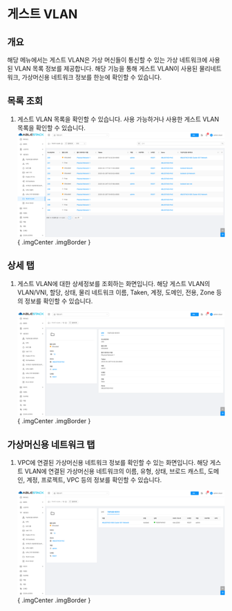 
# 게스트 VLAN

## 개요
해당 메뉴에서는 게스트 VLAN은 가상 머신들이 통신할 수 있는 가상 네트워크에 사용된 VLAN 목록 정보를 제공합니다. 해당 기능을 통해 게스트 VLAN이 사용된 물리네트워크, 가상머신용 네트워크 정보를 한눈에 확인할 수 있습니다.

## 목록 조회

1. 게스트 VLAN 목록을 확인할 수 있습니다.
    사용 가능하거나 사용한 게스트 VLAN 목록을 확인할 수 있습니다.
    ![게스트 VLAN 목록 조회](../../assets/images/admin-guide/mold/network/guest-vlan/guest-vlan-list.png){ .imgCenter .imgBorder }

## 상세 탭

1. 게스트 VLAN에 대한 상세정보를 조회하는 화면입니다. 해당 게스트 VLAN의 VLAN/VNI, 할당, 상태, 물리 네트워크 이름, Taken, 계정, 도메인, 전용, Zone 등의 정보를 확인할 수 있습니다.

    ![게스트 VLAN 상세 탭](../../assets/images/admin-guide/mold/network/guest-vlan/guest-vlan-detail-tab.png){ .imgCenter .imgBorder }

## 가상머신용 네트워크 탭

1. VPC에 연결된 가상머신용 네트워크 정보를 확인할 수 있는 화면입니다. 해당 게스트 VLAN에 연결된 가상머신용 네트워크의 이름, 유형, 상태, 브로드 캐스트, 도메인, 계정, 프로젝트, VPC 등의 정보를 확인할 수 있습니다.

    ![가상머신용 네트워크 탭](../../assets/images/admin-guide/mold/network/guest-vlan/guest-vlan-network-tab.png){ .imgCenter .imgBorder }
